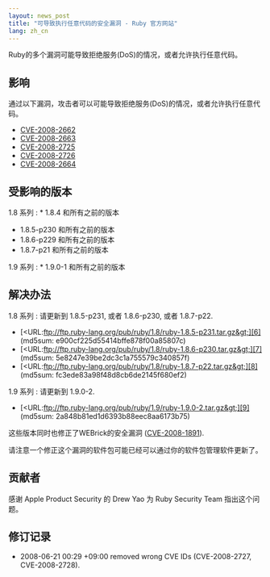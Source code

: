 ```yaml
---
layout: news_post
title: "可导致执行任意代码的安全漏洞 - Ruby 官方网站"
lang: zh_cn
---
```


Ruby的多个漏洞可能导致拒绝服务(DoS)的情况，或者允许执行任意代码。

## 影响

通过以下漏洞，攻击者可以可能导致拒绝服务(DoS)的情况，或者允许执行任意代码。

* [CVE-2008-2662][1]
* [CVE-2008-2663][2]
* [CVE-2008-2725][3]
* [CVE-2008-2726][4]
* [CVE-2008-2664][5]

## 受影响的版本

1.8 系列
: * 1\.8.4 和所有之前的版本
  * 1\.8.5-p230 和所有之前的版本
  * 1\.8.6-p229 和所有之前的版本
  * 1\.8.7-p21 和所有之前的版本

1.9 系列
: * 1\.9.0-1 和所有之前的版本

## 解决办法

1.8 系列
: 请更新到 1.8.5-p231, 或者 1.8.6-p230, 或者 1.8.7-p22.
  * [&lt;URL:ftp://ftp.ruby-lang.org/pub/ruby/1.8/ruby-1.8.5-p231.tar.gz&gt;][6]
    (md5sum: e900cf225d55414bffe878f00a85807c)
  * [&lt;URL:ftp://ftp.ruby-lang.org/pub/ruby/1.8/ruby-1.8.6-p230.tar.gz&gt;][7]
    (md5sum: 5e8247e39be2dc3c1a755579c340857f)
  * [&lt;URL:ftp://ftp.ruby-lang.org/pub/ruby/1.8/ruby-1.8.7-p22.tar.gz&gt;][8]
    (md5sum: fc3ede83a98f48d8cb6de2145f680ef2)

1.9 系列
: 请更新到 1.9.0-2.
  * [&lt;URL:ftp://ftp.ruby-lang.org/pub/ruby/1.9/ruby-1.9.0-2.tar.gz&gt;][9]
    (md5sum: 2a848b81ed1d6393b88eec8aa6173b75)

这些版本同时也修正了WEBrick的安全漏洞 ([CVE-2008-1891][10]).

请注意一个修正这个漏洞的软件包可能已经可以通过你的软件包管理软件更新了。

## 贡献者

感谢 Apple Product Security 的 Drew Yao 为 Ruby Security Team 指出这个问题。

## 修订记录

* 2008-06-21 00:29 +09:00 removed wrong CVE IDs (CVE-2008-2727,
  CVE-2008-2728).



[1]: http://cve.mitre.org/cgi-bin/cvename.cgi?name=CVE-2008-2662
[2]: http://cve.mitre.org/cgi-bin/cvename.cgi?name=CVE-2008-2663
[3]: http://cve.mitre.org/cgi-bin/cvename.cgi?name=CVE-2008-2725
[4]: http://cve.mitre.org/cgi-bin/cvename.cgi?name=CVE-2008-2726
[5]: http://cve.mitre.org/cgi-bin/cvename.cgi?name=CVE-2008-2664
[6]: ftp://ftp.ruby-lang.org/pub/ruby/1.8/ruby-1.8.5-p231.tar.gz
[7]: ftp://ftp.ruby-lang.org/pub/ruby/1.8/ruby-1.8.6-p230.tar.gz
[8]: ftp://ftp.ruby-lang.org/pub/ruby/1.8/ruby-1.8.7-p22.tar.gz
[9]: ftp://ftp.ruby-lang.org/pub/ruby/1.9/ruby-1.9.0-2.tar.gz
[10]: http://cve.mitre.org/cgi-bin/cvename.cgi?name=CVE-2008-1891
